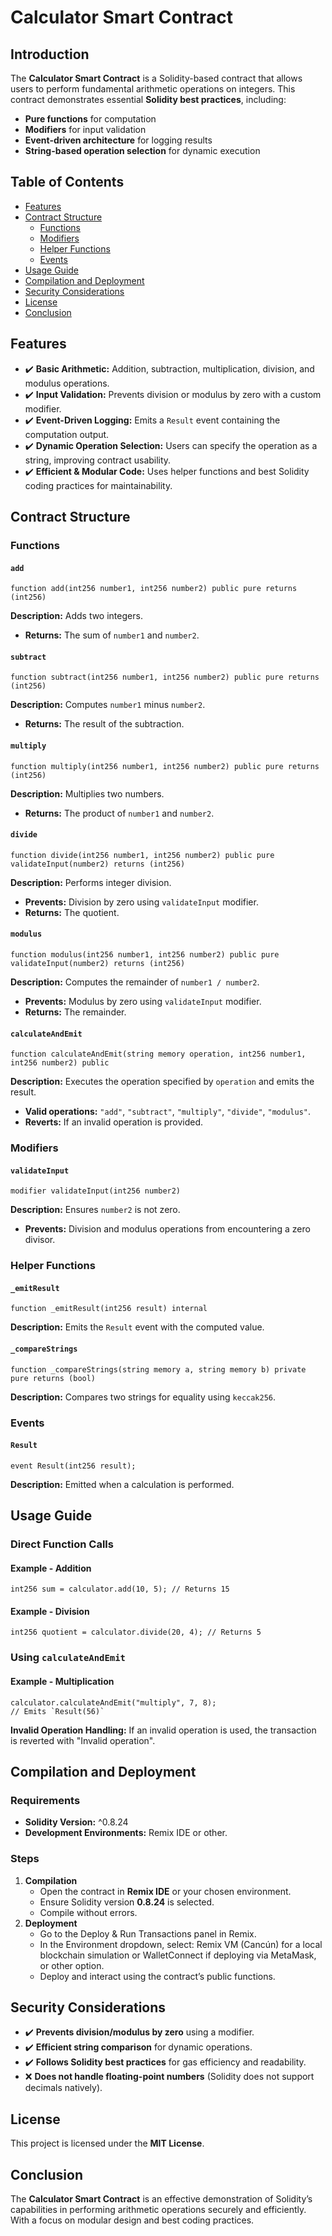 # Calculator Smart Contract

## Introduction

The **Calculator Smart Contract** is a Solidity-based contract that allows users to perform fundamental arithmetic operations on integers. This contract demonstrates essential **Solidity best practices**, including:
- **Pure functions** for computation
- **Modifiers** for input validation
- **Event-driven architecture** for logging results
- **String-based operation selection** for dynamic execution

## Table of Contents

- [Features](#features)
- [Contract Structure](#contract-structure)
  - [Functions](#functions)
  - [Modifiers](#modifiers)
  - [Helper Functions](#helper-functions)
  - [Events](#events)
- [Usage Guide](#usage-guide)
- [Compilation and Deployment](#compilation-and-deployment)
- [Security Considerations](#security-considerations)
- [License](#license)
- [Conclusion](#conclusion)

## Features

* ✔️ **Basic Arithmetic:** Addition, subtraction, multiplication, division, and modulus operations.
* ✔️ **Input Validation:** Prevents division or modulus by zero with a custom modifier.
* ✔️ **Event-Driven Logging:** Emits a `Result` event containing the computation output.
* ✔️ **Dynamic Operation Selection:** Users can specify the operation as a string, improving contract usability.
* ✔️ **Efficient & Modular Code:** Uses helper functions and best Solidity coding practices for maintainability.

## Contract Structure

### Functions

#### `add`
```solidity
function add(int256 number1, int256 number2) public pure returns (int256)
```
**Description:** Adds two integers.
- **Returns:** The sum of `number1` and `number2`.

#### `subtract`
```solidity
function subtract(int256 number1, int256 number2) public pure returns (int256)
```
**Description:** Computes `number1` minus `number2`.
- **Returns:** The result of the subtraction.

#### `multiply`
```solidity
function multiply(int256 number1, int256 number2) public pure returns (int256)
```
**Description:** Multiplies two numbers.
- **Returns:** The product of `number1` and `number2`.

#### `divide`
```solidity
function divide(int256 number1, int256 number2) public pure validateInput(number2) returns (int256)
```
**Description:** Performs integer division.
- **Prevents:** Division by zero using `validateInput` modifier.
- **Returns:** The quotient.

#### `modulus`
```solidity
function modulus(int256 number1, int256 number2) public pure validateInput(number2) returns (int256)
```
**Description:** Computes the remainder of `number1 / number2`.
- **Prevents:** Modulus by zero using `validateInput` modifier.
- **Returns:** The remainder.

#### `calculateAndEmit`
```solidity
function calculateAndEmit(string memory operation, int256 number1, int256 number2) public
```
**Description:** Executes the operation specified by `operation` and emits the result.
- **Valid operations:** `"add"`, `"subtract"`, `"multiply"`, `"divide"`, `"modulus"`.
- **Reverts:** If an invalid operation is provided.

### Modifiers

#### `validateInput`
```solidity
modifier validateInput(int256 number2)
```
**Description:** Ensures `number2` is not zero.
- **Prevents:** Division and modulus operations from encountering a zero divisor.

### Helper Functions

#### `_emitResult`
```solidity
function _emitResult(int256 result) internal
```
**Description:** Emits the `Result` event with the computed value.

#### `_compareStrings`
```solidity
function _compareStrings(string memory a, string memory b) private pure returns (bool)
```
**Description:** Compares two strings for equality using `keccak256`.

### Events

#### `Result`
```solidity
event Result(int256 result);
```
**Description:** Emitted when a calculation is performed.

## Usage Guide

### Direct Function Calls
#### Example - Addition
```solidity
int256 sum = calculator.add(10, 5); // Returns 15
```

#### Example - Division
```solidity
int256 quotient = calculator.divide(20, 4); // Returns 5
```

### Using `calculateAndEmit`
#### Example - Multiplication
```solidity
calculator.calculateAndEmit("multiply", 7, 8);
// Emits `Result(56)`
```

**Invalid Operation Handling:** If an invalid operation is used, the transaction is reverted with "Invalid operation".

## Compilation and Deployment

### Requirements
- **Solidity Version:** ^0.8.24
- **Development Environments:** Remix IDE or other.

### Steps
1. **Compilation**
   - Open the contract in **Remix IDE** or your chosen environment.
   - Ensure Solidity version **0.8.24** is selected.
   - Compile without errors.
2. **Deployment**
   - Go to the Deploy & Run Transactions panel in Remix.
   - In the Environment dropdown, select: Remix VM (Cancún) for a local blockchain simulation or WalletConnect if deploying via MetaMask, or other option.
   - Deploy and interact using the contract’s public functions.

## Security Considerations

* ✔️ **Prevents division/modulus by zero** using a modifier.
* ✔️ **Efficient string comparison** for dynamic operations.
* ✔️ **Follows Solidity best practices** for gas efficiency and readability.
* ❌ **Does not handle floating-point numbers** (Solidity does not support decimals natively).

## License

This project is licensed under the **MIT License**.

## Conclusion

The **Calculator Smart Contract** is an effective demonstration of Solidity’s capabilities in performing arithmetic operations securely and efficiently. With a focus on modular design and best coding practices.

